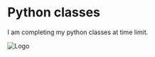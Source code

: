 
# Python classes

I am completing my python 
classes at time limit.

![Logo](https://media4.giphy.com/media/coxQHKASG60HrHtvkt/giphy.gif)

